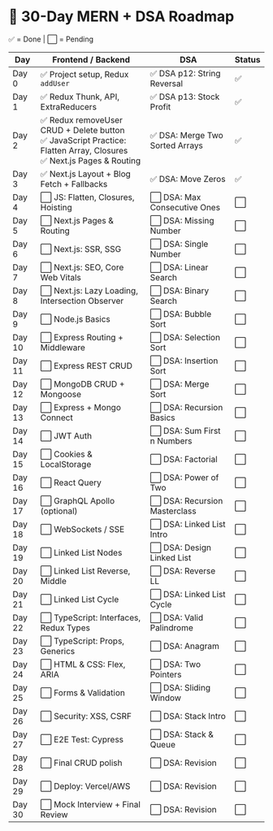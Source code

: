# 📅 30-Day MERN + DSA Roadmap

✅ = Done | ⬜️ = Pending

| Day | Frontend / Backend | DSA | Status |
|-----|--------------------|-----|--------|
| Day 0 | ✅ Project setup, Redux `addUser` | ✅ DSA p12: String Reversal | ✅ |
| Day 1 | ✅ Redux Thunk, API, ExtraReducers | ✅ DSA p13: Stock Profit | ✅ |
| Day 2 | ✅ Redux removeUser CRUD + Delete button  <br> ✅ JavaScript Practice: Flatten Array, Closures  <br> ✅ Next.js Pages & Routing | ✅ DSA: Merge Two Sorted Arrays | ✅ |
| Day 3 | ✅ Next.js Layout + Blog Fetch + Fallbacks | ✅ DSA: Move Zeros | ✅ |
| Day 4 | ⬜️ JS: Flatten, Closures, Hoisting | ⬜️ DSA: Max Consecutive Ones | ⬜️ |
| Day 5 | ⬜️ Next.js Pages & Routing | ⬜️ DSA: Missing Number | ⬜️ |
| Day 6 | ⬜️ Next.js: SSR, SSG | ⬜️ DSA: Single Number | ⬜️ |
| Day 7 | ⬜️ Next.js: SEO, Core Web Vitals | ⬜️ DSA: Linear Search | ⬜️ |
| Day 8 | ⬜️ Next.js: Lazy Loading, Intersection Observer | ⬜️ DSA: Binary Search | ⬜️ |
| Day 9 | ⬜️ Node.js Basics | ⬜️ DSA: Bubble Sort | ⬜️ |
| Day 10 | ⬜️ Express Routing + Middleware | ⬜️ DSA: Selection Sort | ⬜️ |
| Day 11 | ⬜️ Express REST CRUD | ⬜️ DSA: Insertion Sort | ⬜️ |
| Day 12 | ⬜️ MongoDB CRUD + Mongoose | ⬜️ DSA: Merge Sort | ⬜️ |
| Day 13 | ⬜️ Express + Mongo Connect | ⬜️ DSA: Recursion Basics | ⬜️ | 
| Day 14 | ⬜️ JWT Auth | ⬜️ DSA: Sum First n Numbers | ⬜️ |
| Day 15 | ⬜️ Cookies & LocalStorage | ⬜️ DSA: Factorial | ⬜️ |
| Day 16 | ⬜️ React Query | ⬜️ DSA: Power of Two | ⬜️ |
| Day 17 | ⬜️ GraphQL Apollo (optional) | ⬜️ DSA: Recursion Masterclass | ⬜️ |
| Day 18 | ⬜️ WebSockets / SSE | ⬜️ DSA: Linked List Intro | ⬜️ |
| Day 19 | ⬜️ Linked List Nodes | ⬜️ DSA: Design Linked List | ⬜️ |
| Day 20 | ⬜️ Linked List Reverse, Middle | ⬜️ DSA: Reverse LL | ⬜️ |
| Day 21 | ⬜️ Linked List Cycle | ⬜️ DSA: Linked List Cycle | ⬜️ |
| Day 22 | ⬜️ TypeScript: Interfaces, Redux Types | ⬜️ DSA: Valid Palindrome | ⬜️ |
| Day 23 | ⬜️ TypeScript: Props, Generics | ⬜️ DSA: Anagram | ⬜️ |
| Day 24 | ⬜️ HTML & CSS: Flex, ARIA | ⬜️ DSA: Two Pointers | ⬜️ |
| Day 25 | ⬜️ Forms & Validation | ⬜️ DSA: Sliding Window | ⬜️ |
| Day 26 | ⬜️ Security: XSS, CSRF | ⬜️ DSA: Stack Intro | ⬜️ |
| Day 27 | ⬜️ E2E Test: Cypress | ⬜️ DSA: Stack & Queue | ⬜️ |
| Day 28 | ⬜️ Final CRUD polish | ⬜️ DSA: Revision | ⬜️ |
| Day 29 | ⬜️ Deploy: Vercel/AWS | ⬜️ DSA: Revision | ⬜️ |
| Day 30 | ⬜️ Mock Interview + Final Review | ⬜️ DSA: Revision | ⬜️ |